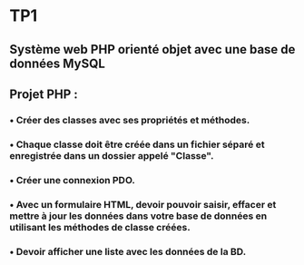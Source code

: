 # TP1

## Système web PHP orienté objet avec une base de données MySQL

## Projet PHP :

### • Créer des classes avec ses propriétés et méthodes.

### • Chaque classe doit être créée dans un fichier séparé et enregistrée dans un dossier appelé "Classe".

### • Créer une connexion PDO.

### • Avec un formulaire HTML, devoir pouvoir saisir, effacer et mettre à jour les données dans votre base de données en utilisant les méthodes de classe créées.

### • Devoir afficher une liste avec les données de la BD.
